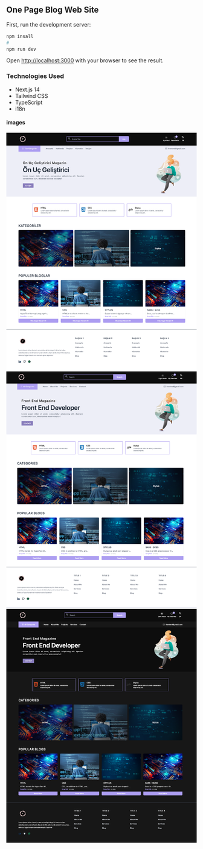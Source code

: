 ## One Page Blog Web Site

First, run the development server:

```bash
npm insall
#
npm run dev
```

Open [http://localhost:3000](http://localhost:3000) with your browser to see the result.

### Technologies Used
- Next.js 14
- Tailwind CSS
- TypeScript
- i18n

#### images
![github](/public/home-page-tr.png)
![github](/public/home-page-en.png)
![github](/public/home-page-dark.png)

